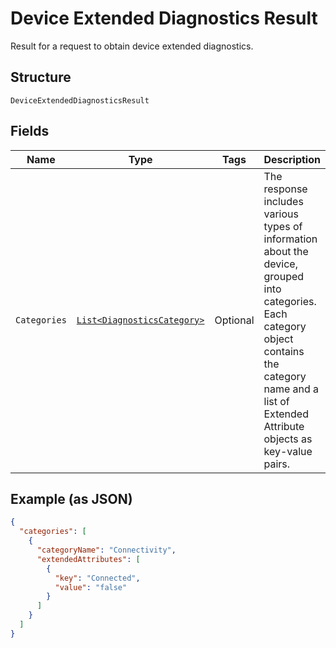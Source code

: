 
# Device Extended Diagnostics Result

Result for a request to obtain device extended diagnostics.

## Structure

`DeviceExtendedDiagnosticsResult`

## Fields

| Name | Type | Tags | Description |
|  --- | --- | --- | --- |
| `Categories` | [`List<DiagnosticsCategory>`](../../doc/models/diagnostics-category.md) | Optional | The response includes various types of information about the device, grouped into categories. Each category object contains the category name and a list of Extended Attribute objects as key-value pairs. |

## Example (as JSON)

```json
{
  "categories": [
    {
      "categoryName": "Connectivity",
      "extendedAttributes": [
        {
          "key": "Connected",
          "value": "false"
        }
      ]
    }
  ]
}
```

